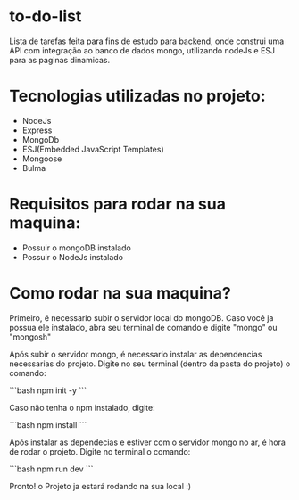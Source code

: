 # to-do-list
Lista de tarefas feita para fins de estudo para backend, onde construi uma API com integração ao banco de dados mongo, utilizando nodeJs e ESJ para as paginas dinamicas.

# Tecnologias utilizadas no projeto: 
<ul>
    <li> NodeJs </li>
    <li> Express </li>
    <li> MongoDb </li>
    <li> ESJ(Embedded JavaScript Templates)  </li>
    <li> Mongoose </li>
    <li> Bulma </li>
</ul>


# Requisitos para rodar na sua maquina: 
<ul>
    <li> Possuir o mongoDB instalado </li>
    <li> Possuir o NodeJs instalado </li>
</ul>

# Como rodar na sua maquina? 
<p> Primeiro, é necessario subir o servidor local do mongoDB. Caso você ja possua ele instalado, abra seu terminal de comando e digite "mongo" ou "mongosh" </p>
<p> Após subir o servidor mongo, é necessario instalar as dependencias necessarias do projeto. Digite no seu terminal (dentro da pasta do projeto) o comando:  </p>
```bash
npm init -y
```
<p> Caso não tenha o npm instalado, digite:  </p>
```bash
npm install
```
<p> Após instalar as dependecias e estiver com o servidor mongo no ar, é hora de rodar o projeto. Digite no terminal o comando: </p>
```bash
npm run dev
```
<p> Pronto! o Projeto ja estará rodando na sua local :) </p>